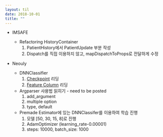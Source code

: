 ```yaml
---
layout: til
date: 2018-10-01
title: ""
---
```


* IMSAFE
  * Refactoring HistoryContainer
    1. PatientHistory에서 PatientUpdate 부분 작성
    2. Dispatch를 직접 이용하지 않고, mapDispatchToProps로 전달하게 수정

* Neouly
  * DNNClassifier
    1. [Checkpoint](https://www.tensorflow.org/guide/checkpoints) 리딩
    2. [Feature Column](https://www.tensorflow.org/guide/feature_columns) 리딩
  * Argparser 사용법 읽히기 - need to be posted
    1. add_argument
    2. multiple option
    3. type, default
  * Premade Estimator에 있는 DNNClassifer를 이용하여 학습 진행
    1. 모델 [50, 30, 15, 8]로 진행
    2. AdamOptimizer (learning_rate-0.00001)
    3. steps: 10000, batch_size: 1000

